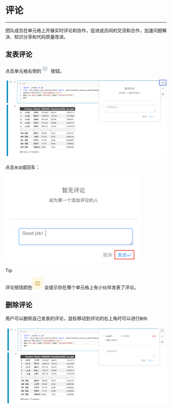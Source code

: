 # 评论
---
团队成员在单元格上开展实时评论和协作，促进成员间的交流和合作，加速问题解决、知识分享和代码质量改进。
<!-- 同一WorkSpace下的成员可以在NoteBook单元格上开展评论。 -->

## 发表评论

点击单元格右侧的<img src="../images/comm.png"  style="display: inline-block;padding:0px;border:0px"  /> 按钮。

![图15 style="width: 70%;height: 70%;"](../images/44bbdb2ea343b6118633ad2d3821b59db5a9114a45eebe45b10b10a06d561b11.png "Cell评论")

点击`发送`或回车：

![图 2](../images/sendcomm.png)  

> [!Tip]
> 评论按钮颜色<img src="../images/yansepinglun.png"  style="display: inline-block;padding:0px;border:0px"  /> 
会提示你在哪个单元格上有小伙伴发表了评论。


## 删除评论

用户可以删除自己发表的评论，鼠标移动到评论的右上角时可以进行`删除`


![图17 style="width: 70%;height: 70%;"](../images/958469572ad60f7a194eece30b0984098c70f8b96b80c76af818c407efed360a.png "发送评论")
